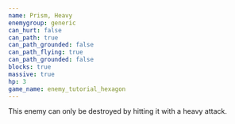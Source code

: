 ```yaml
---
name: Prism, Heavy
enemygroup: generic
can_hurt: false
can_path: true
can_path_grounded: false
can_path_flying: true
can_path_grounded: false
blocks: true
massive: true
hp: 3
game_name: enemy_tutorial_hexagon
---
```


This enemy can only be destroyed by hitting it with a heavy attack.

